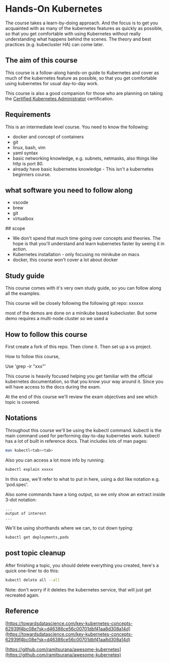 # Hands-On Kubernetes

The course takes a learn-by-doing approach. And the focus is to get you acquainted with as many of the kubernetes features as quickly as possible, so that you get comfortable with using Kubernetes without really understanding what happens behind the scenes. The theory and best practices (e.g. kubecluster HA) can come later.

## The aim of this course

This course is a follow-along hands-on guide to Kubernetes and cover as much of the kubernetes feature as possible, so that you get comfortable using kubernetes for usual day-to-day work.

This course is also a good companion for those who are planning on taking the [Certified Kubernetes Administrator](https://www.cncf.io/certification/cka/) certification.

## Requirements

This is an intermediate level course. You need to know the following:

- docker and concept of containers
- git
- linux, bash, vim
- yaml syntax
- basic networking knowledge, e.g. subnets, netmasks, also things like http is port 80.
- already have basic kubernetes knowledge - This isn't a kubernetes beginners course.

## what software you need to follow along

- vscode
- brew
- git
- virtualbox

## scope

- We don't spend that much time going over concepts and theories. The hope is that you'll understand and learn kubernetes faster by seeing it in action.
- Kubernetes installation - only focusing no minikube on macs
- docker, this course won't cover a lot about docker

## Study guide

This course comes with it's very own study guide, so you can follow along all the examples.

This course will be closely following the following git repo: xxxxxx

most of the demos are done on a minikube based kubecluster. But some demo requires a multi-node cluster so we used a

## How to follow this course

First create a fork of this repo. Then clone it. Then set up a vs project.

How to follow this course,

Use 'grep -ir "xxx"'

This course is heavily focused helping you get familiar with the official kubernetes documentation, so that you know your way around it. Since you will have access to the docs during the exam.

At the end of this course we'll review the exam objectives and see which topic is covered.

## Notations

Throughout this course we'll be using the kubectl command. kubectl is the main command used for performing day-to-day kubernetes work. kubectl has a lot of built in reference docs. That includes lots of man pages:

```bash
man kubectl<tab><tab>
```

Also you can access a lot more info by running:

```bash
kubectl explain xxxxx
```

In this case, we'll refer to what to put in here, using a dot like notation e.g. 'pod.spec'.

Also some commands have a long output, so we only show an extract inside 3-dot notation:

```bash
...
output of interest
...
```

We'll be using shorthands where we can, to cut down typing:

```bash
kubectl get deployments,pods
```

## post topic cleanup

After finishing a topic, you should delete everything you created, here's a quick one-liner to do this:

```bash
kubectl delete all --all
```

Note: don't worry if it deletes the kubernetes service, that will just get recreated again.

## Reference

[https://towardsdatascience.com/key-kubernetes-concepts-62939f4bc08e?sk=d46386ce56c00701dbf41aa8d308a14d](https://towardsdatascience.com/key-kubernetes-concepts-62939f4bc08e?sk=d46386ce56c00701dbf41aa8d308a14d)

[https://github.com/ramitsurana/awesome-kubernetes](https://github.com/ramitsurana/awesome-kubernetes)